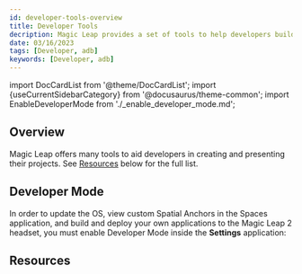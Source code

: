 ```yaml
---
id: developer-tools-overview
title: Developer Tools
decription: Magic Leap provides a set of tools to help developers build, test, and publish their applications.
date: 03/16/2023
tags: [Developer, adb]
keywords: [Developer, adb]
---
```

import DocCardList from '@theme/DocCardList';
import {useCurrentSidebarCategory} from '@docusaurus/theme-common';
import EnableDeveloperMode from './_enable_developer_mode.md';

## Overview

Magic Leap offers many tools to aid developers in creating and presenting their projects. See [Resources](/versioned_docs/version-14-Jun-2023/guides/developer-tools#resources) below for the full list.

## Developer Mode

In order to update the OS, view custom Spatial Anchors in the Spaces application, and build and deploy your own applications to the Magic Leap 2 headset, you must enable Developer Mode inside the **Settings** application:

<EnableDeveloperMode />

## Resources

<DocCardList items={useCurrentSidebarCategory().items}/>

